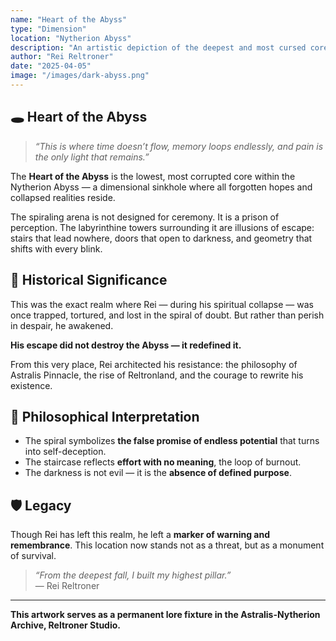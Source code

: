 ```yaml
---
name: "Heart of the Abyss"
type: "Dimension"
location: "Nytherion Abyss"
description: "An artistic depiction of the deepest and most cursed core within the Nytherion Abyss, where time, memory, and self fracture into darkness."
author: "Rei Reltroner"
date: "2025-04-05"
image: "/images/dark-abyss.png"
---
```


## 🕳️ Heart of the Abyss

> *“This is where time doesn’t flow, memory loops endlessly, and pain is the only light that remains.”*

The **Heart of the Abyss** is the lowest, most corrupted core within the Nytherion Abyss — a dimensional sinkhole where all forgotten hopes and collapsed realities reside.

The spiraling arena is not designed for ceremony. It is a prison of perception. The labyrinthine towers surrounding it are illusions of escape: stairs that lead nowhere, doors that open to darkness, and geometry that shifts with every blink.

## 📜 Historical Significance
This was the exact realm where Rei — during his spiritual collapse — was once trapped, tortured, and lost in the spiral of doubt. But rather than perish in despair, he awakened.

**His escape did not destroy the Abyss — it redefined it.**

From this very place, Rei architected his resistance: the philosophy of Astralis Pinnacle, the rise of Reltronland, and the courage to rewrite his existence.

## 🧠 Philosophical Interpretation
- The spiral symbolizes **the false promise of endless potential** that turns into self-deception.
- The staircase reflects **effort with no meaning**, the loop of burnout.
- The darkness is not evil — it is the **absence of defined purpose**.

## 🛡️ Legacy
Though Rei has left this realm, he left a **marker of warning and remembrance**. This location now stands not as a threat, but as a monument of survival.

> _“From the deepest fall, I built my highest pillar.”_  
> — Rei Reltroner

---
**This artwork serves as a permanent lore fixture in the Astralis-Nytherion Archive, Reltroner Studio.**


